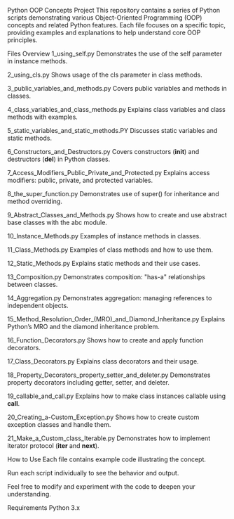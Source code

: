Python OOP Concepts Project
This repository contains a series of Python scripts demonstrating various Object-Oriented Programming (OOP) concepts and related Python features. Each file focuses on a specific topic, providing examples and explanations to help understand core OOP principles.

Files Overview
1_using_self.py
Demonstrates the use of the self parameter in instance methods.

2_using_cls.py
Shows usage of the cls parameter in class methods.

3_public_variables_and_methods.py
Covers public variables and methods in classes.

4_class_variables_and_class_methods.py
Explains class variables and class methods with examples.

5_static_variables_and_static_methods.PY
Discusses static variables and static methods.

6_Constructors_and_Destructors.py
Covers constructors (__init__) and destructors (__del__) in Python classes.

7_Access_Modifiers_Public_Private_and_Protected.py
Explains access modifiers: public, private, and protected variables.

8_the_super_function.py
Demonstrates use of super() for inheritance and method overriding.

9_Abstract_Classes_and_Methods.py
Shows how to create and use abstract base classes with the abc module.

10_Instance_Methods.py
Examples of instance methods in classes.

11_Class_Methods.py
Examples of class methods and how to use them.

12_Static_Methods.py
Explains static methods and their use cases.

13_Composition.py
Demonstrates composition: "has-a" relationships between classes.

14_Aggregation.py
Demonstrates aggregation: managing references to independent objects.

15_Method_Resolution_Order_(MRO)_and_Diamond_Inheritance.py
Explains Python’s MRO and the diamond inheritance problem.

16_Function_Decorators.py
Shows how to create and apply function decorators.

17_Class_Decorators.py
Explains class decorators and their usage.

18_Property_Decorators_property_setter_and_deleter.py
Demonstrates property decorators including getter, setter, and deleter.

19_callable_and_call.py
Explains how to make class instances callable using __call__.

20_Creating_a-Custom_Exception.py
Shows how to create custom exception classes and handle them.

21_Make_a_Custom_class_Iterable.py
Demonstrates how to implement iterator protocol (__iter__ and __next__).

How to Use
Each file contains example code illustrating the concept.

Run each script individually to see the behavior and output.

Feel free to modify and experiment with the code to deepen your understanding.

Requirements
Python 3.x
